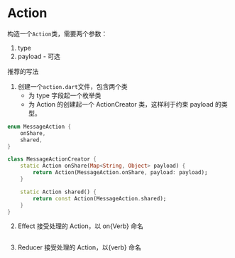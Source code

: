 # Action

构造一个`Action`类，需要两个参数：
1. type
2. payload - 可选


推荐的写法
1. 创建一个`action.dart`文件，包含两个类
    - 为 type 字段起一个枚举类
    - 为 Action 的创建起一个 ActionCreator 类，这样利于约束 payload 的类型。
```dart
enum MessageAction {
    onShare,
    shared,
}

class MessageActionCreator {
    static Action onShare(Map<String, Object> payload) {
        return Action(MessageAction.onShare, payload: payload);
    }

    static Action shared() {
        return const Action(MessageAction.shared);
    }
}
```
2. Effect 接受处理的 Action，以 on{Verb} 命名
```dart
```
3. Reducer 接受处理的 Action，以{verb} 命名
```dart
```
